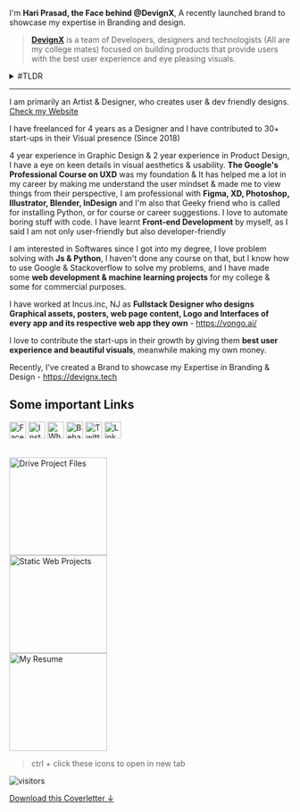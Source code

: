 I'm **Hari Prasad, the Face behind @DevignX**, A recently launched brand to showcase my expertise in Branding and design.<br>

> **[DevignX](https://devignx.tech/)** is a team of Developers, designers and technologists (All are my college mates) focused on building products that provide users with the best user experience and eye pleasing visuals.

<details><summary> #TLDR</summary>
I am a passionate B.Tech student (expecting 2023 pass out)& Design enthusiast (Designing since 2018). Product(UIUX) Designer for 2 years & General Designer for 4 years
I have & would love to contribute to early stage startups & established companies in their visual presence & meanwhile make an earning out of it.
</details>

***

I am primarily an Artist & Designer, who creates user & dev friendly designs. [Check my Website](https://hariprasd.me)

I have freelanced for 4 years as a Designer and I have contributed to 30+ start-ups in their Visual presence (Since 2018)

4 year experience in Graphic Design & 2 year experience in Product Design, I have a eye on keen details in visual aesthetics & usability.
**The Google's Professional Course on UXD** was my foundation & It has helped me a lot in my career by making me understand the user mindset & made me to view things from their perspective, I am professional with **Figma, XD, Photoshop, Illustrator, Blender, InDesign** and I'm also that Geeky friend who is called for installing Python, or for course or career suggestions. I love to automate boring stuff with code. I have learnt **Front-end Development** by myself, as I said I am not only user-friendly but also developer-friendly

I am interested in Softwares since I got into my degree, I love problem solving with **Js & Python**, I haven't done any course on that, but I know how to use Google & Stackoverflow to solve my problems, and I have made some **web development & machine learning projects** for my college & some for commercial purposes.

I have worked at Incus.inc, NJ as **Fullstack Designer who designs Graphical assets, posters, web page content, Logo and  Interfaces of every app and its respective web app they own** - https://vongo.ai/

I love to contribute the start-ups in their growth by giving them **best user experience and beautiful visuals**, meanwhile making my own money.

Recently, I've created a Brand to showcase my Expertise in Branding & Design -
https://devignx.tech

## Some important Links

<div>
<a href="https://www.facebook.com/hriprasd" target="_blank"><img src="https://i.ibb.co/4SGzBnh/image-1.png" width="30" alt="Facebook" /></a>
<a href="https://www.instagram.com/haripras.d" target="_blank"><img src="https://i.ibb.co/bJgKQ6Q/image-2.png" width="30" alt="Instagram" /></a>
<a href="https://wa.me/c/919345160259" target="_blank"><img src="https://i.ibb.co/qNps1dh/image-3.png" width="30" alt="Whatsapp" /></a>
<a href="https://www.behance.net/hariprasd" target="_blank"><img src="https://i.ibb.co/g9z5Q3F/image-4.png" width="30" alt="Behance" /></a>
<a href="https://twitter.com/haripras_d" target="_blank"><img src="https://i.ibb.co/WnGRMd4/image-5.png" width="30" alt="Twitter" /></a>
<a href="https://www.linkedin.com/in/hari-prasd/" target="_blank"><img src="https://i.ibb.co/qyyNd5L/image-7.png" width="30" alt="LinkedIn" /></a>
</div>
<br>

<a href="https://drive.google.com/drive/folders/14ikSuvyYcKh3odfntSc-SAc77GHmYFGX?usp=sharing" target="_blank"><img src="https://user-images.githubusercontent.com/75234157/187379256-afdff1c4-dee0-4a1a-a9a8-56998d6ba723.png" width="175" alt="Drive Project Files" /></a><br>
<a href="https://teamyash.herokuapp.com" target="_blank"><img src="https://user-images.githubusercontent.com/75234157/187378610-d9a09faa-2348-4732-bb5c-fc14b02eff39.png" width="175" alt="Static Web Projects"/></a><br>
<a href="https://drive.google.com/file/d/1mpsNdGW-9LavtDhhbCX1dBWqvFXDtGE6/view?usp=sharing" target="_blank"><img src="https://user-images.githubusercontent.com/75234157/187379669-82b9d6d5-482b-46d3-8ff2-1a0c746d8457.png" width="175" alt="My Resume"/></a>
> ctrl + click these icons to open in new tab <br>
</div>

![visitors](https://visitor-badge.laobi.icu/badge?page_id=hariprasd.hariprasd/coverletter.md)

[Download this Coverletter ↓](https://github.com/hariprasd/hariprasd/raw/main/coverletter-hariprasd.pdf)

